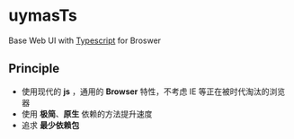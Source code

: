 # uymasTs
Base Web UI with [Typescript](https://www.typescriptlang.org/) for Broswer





## Principle

- 使用现代的 **js** ，通用的 **Browser** 特性，不考虑 IE 等正在被时代淘汰的浏览器
- 使用 **极简**、**原生** 依赖的方法提升速度
- 追求 **最少依赖包** 

